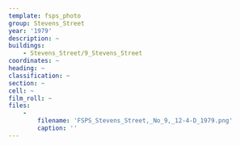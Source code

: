 ```yaml
---
template: fsps_photo
group: Stevens_Street
year: '1979'
description: ~
buildings:
    - Stevens_Street/9_Stevens_Street
coordinates: ~
heading: ~
classification: ~
section: ~
cell: ~
film_roll: ~
files:
    -
        filename: 'FSPS_Stevens_Street,_No_9,_12-4-D_1979.png'
        caption: ''
---
```

